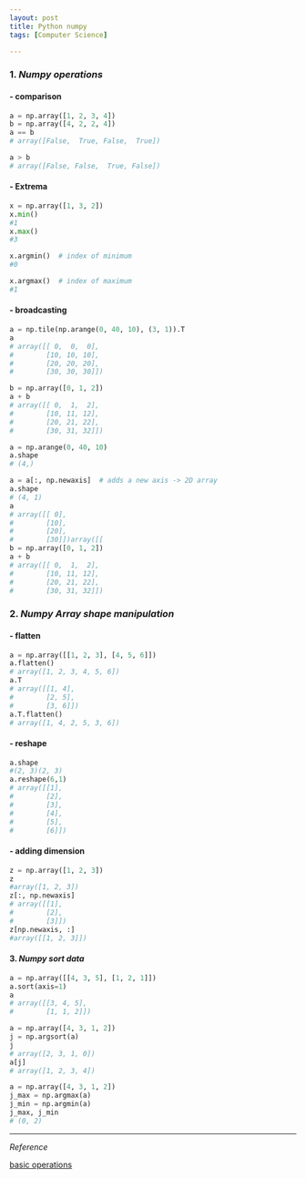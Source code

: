 ```yaml
---
layout: post
title: Python numpy
tags: [Computer Science]

---
```


### 1. *Numpy operations*

#### - comparison

```python
a = np.array([1, 2, 3, 4])
b = np.array([4, 2, 2, 4])
a == b
# array([False,  True, False,  True])

a > b
# array([False, False,  True, False])
```

#### - Extrema

```python
x = np.array([1, 3, 2])
x.min()
#1
x.max()
#3

x.argmin()  # index of minimum
#0

x.argmax()  # index of maximum
#1
```

#### - broadcasting

```python
a = np.tile(np.arange(0, 40, 10), (3, 1)).T
a
# array([[ 0,  0,  0],
#        [10, 10, 10],
#        [20, 20, 20],
#        [30, 30, 30]])

b = np.array([0, 1, 2])
a + b
# array([[ 0,  1,  2],
#        [10, 11, 12],
#        [20, 21, 22],
#        [30, 31, 32]])
```

```python
a = np.arange(0, 40, 10)
a.shape
# (4,)

a = a[:, np.newaxis]  # adds a new axis -> 2D array
a.shape
# (4, 1)
a
# array([[ 0],
#        [10],
#        [20],
#        [30]])array([[
b = np.array([0, 1, 2])
a + b
# array([[ 0,  1,  2],
#        [10, 11, 12],
#        [20, 21, 22],
#        [30, 31, 32]])
```

### 2. *Numpy Array shape manipulation*

#### - flatten

```python
a = np.array([[1, 2, 3], [4, 5, 6]])
a.flatten()
# array([1, 2, 3, 4, 5, 6])
a.T
# array([[1, 4],
#        [2, 5],
#        [3, 6]])
a.T.flatten()
# array([1, 4, 2, 5, 3, 6])
```

#### - reshape

```python
a.shape
#(2, 3)(2, 3)
a.reshape(6,1)
# array([[1],
#        [2],
#        [3],
#        [4],
#        [5],
#        [6]])
```

#### - adding dimension

```python
z = np.array([1, 2, 3])
z
#array([1, 2, 3])
z[:, np.newaxis]
# array([[1],
#        [2],
#        [3]])
z[np.newaxis, :]
#array([[1, 2, 3]])
```

#### 3. *Numpy sort data*

```python
a = np.array([[4, 3, 5], [1, 2, 1]])
a.sort(axis=1)
a
# array([[3, 4, 5],
#        [1, 1, 2]])

```

```python
a = np.array([4, 3, 1, 2])
j = np.argsort(a)
j
# array([2, 3, 1, 0])
a[j]
# array([1, 2, 3, 4])
```

```python
a = np.array([4, 3, 1, 2])
j_max = np.argmax(a)
j_min = np.argmin(a)
j_max, j_min
# (0, 2)
```


***
*Reference*

[basic operations](http://www.scipy-lectures.org/intro/numpy/operations.html)
